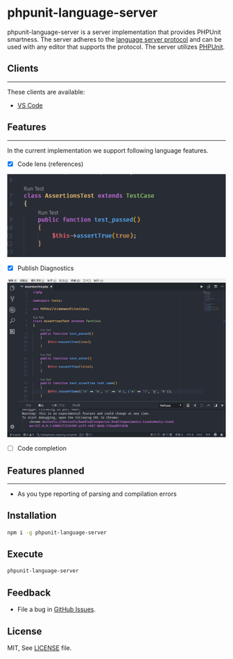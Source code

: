 # phpunit-language-server

phpunit-language-server is a server implementation that provides PHPUnit smartness.
The server adheres to the [language server protocol](https://github.com/Microsoft/language-server-protocol)
and can be used with any editor that supports the protocol. The server utilizes [PHPUnit](https://phpunit.de).

## Clients
--------------

These clients are available:
* [VS Code](https://marketplace.visualstudio.com/items?temName=recca0120.vscode-phpunit)

## Features
--------------

In the current implementation we support following language features.

- [x] Code lens (references)

![CodeLens](screenshots/codelens.png)

- [x] Publish Diagnostics

![Publish Diagnostics](screenshots/diagnostic.gif)

- [ ] Code completion

## Features planned
--------------

- As you type reporting of parsing and compilation errors

## Installation

```bash
npm i -g phpunit-language-server
```

## Execute

```bash
phpunit-language-server
```

Feedback
---------
* File a bug in [GitHub Issues](https://github.com/recca0120/phpunit-language-server/issues).

License
-------
MIT, See [LICENSE](LICENSE.txt) file.